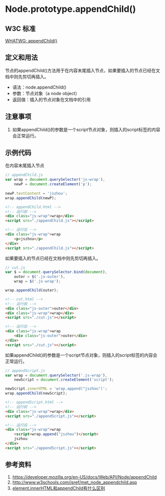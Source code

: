 # Node.prototype.appendChild()

## W3C 标准
[WHATWG: appendChild()](https://dom.spec.whatwg.org/#dom-node-appendchild)

## 定义和用法
节点的appendChild()方法用于在内容末尾插入节点，如果要插入的节点已经在文档中则先剪切再插入。

- 语法：node.appendChild()
- 参数：节点对象（a node object）
- 返回值：插入的节点对象在文档中的引用

## 注意事项
1. 如果appendChild()的参数是一个script节点对象，则插入的script标签的内容会正常运行。

## 示例代码
在内容末尾插入节点
```javascript
// appendChild.js
var wrap = document.querySelector('js-wrap'),
    newP = document.createElement('p');
    
newP.textContent = 'jszhou';
wrap.appendChild(newP);
```
```html
<!-- appendChild.html -->
<!-- 运行前 -->
<div class="js-wrap">wrap</div>
<script src="./appendChild.js"></script>

<!-- 运行后 -->
<div class="js-wrap">wrap
    <p>jszhou</p>
</div>
<script src="./appendChild.js"></script>
```
如果要插入的节点已经在文档中则先剪切再插入。
```javascript
// cut.js
var $ = document.querySelector.bind(document),
    outer = $('.js-outer'),
    wrap = $('.js-wrap');

wrap.appendChild(outer);
```
```html
<!-- cut.html -->
<!-- 运行前 -->
<div class="js-outer">outer</div>
<div class="js-wrap">wrap</div>
<script src="./cut.js"></script>

<!-- 运行后 -->
<div class="js-wrap">wrap
    <div class="js-outer">outer</div>
</div>
<script src="./cut.js"></script>
```

如果appendChild()的参数是一个script节点对象，则插入的script标签的内容会正常运行。
```javascript
// appendScript.js
var wrap = document.querySelector('.js-wrap'),
    newScript = document.createElement('script');

newScript.innerHTML = 'wrap.append("jszhou")';
wrap.appendChild(newScript);
```
```html
<!-- appendScript.html -->
<!-- 运行前 -->
<div class="js-wrap">wrap</div>
<script src="./appendScript.js"></script>

<!-- 运行后 -->
<div class="js-wrap">wrap
    <script>wrap.append("jszhou")</script>
    jszhou
</div>
<script src="./appendScript.js"></script>
```

## 参考资料
1. https://developer.mozilla.org/en-US/docs/Web/API/Node/appendChild
2. http://www.w3schools.com/jsref/met_node_appendchild.asp
3. [element.innerHTML和appendChild有什么区别](https://segmentfault.com/q/1010000004693112)